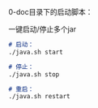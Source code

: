 

0-doc目录下的启动脚本：

一键启动/停止多个jar
```markdown
# 启动：
./java.sh start

# 停止：
./java.sh stop

# 重启：
./java.sh restart
```
